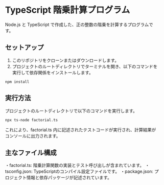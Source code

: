 # TypeScript 階乗計算プログラム

Node.js と TypeScript で作成した、正の整数の階乗を計算するプログラムです。

## セットアップ

1. このリポジトリをクローンまたはダウンロードします。
2. プロジェクトのルートディレクトリでターミナルを開き、以下のコマンドを実行して依存関係をインストールします。

 ```npm install```

## 実行方法
プロジェクトのルートディレクトリで以下のコマンドを実行します。

```npx ts-node factorial.ts```

これにより、factorial.ts 内に記述されたテストコードが実行され、計算結果がコンソールに出力されます。

## 主なファイル構成
・factorial.ts: 階乗計算関数の実装とテスト呼び出しが含まれています。
・tsconfig.json: TypeScriptのコンパイル設定ファイルです。
・package.json: プロジェクト情報と依存パッケージが記述されています。
